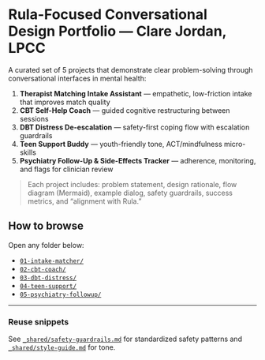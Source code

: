 # Rula-Focused Conversational Design Portfolio — Clare Jordan, LPCC

A curated set of 5 projects that demonstrate clear problem-solving through conversational interfaces in mental health:
1. **Therapist Matching Intake Assistant** — empathetic, low-friction intake that improves match quality  
2. **CBT Self-Help Coach** — guided cognitive restructuring between sessions  
3. **DBT Distress De-escalation** — safety-first coping flow with escalation guardrails  
4. **Teen Support Buddy** — youth-friendly tone, ACT/mindfulness micro-skills  
5. **Psychiatry Follow-Up & Side-Effects Tracker** — adherence, monitoring, and flags for clinician review

> Each project includes: problem statement, design rationale, flow diagram (Mermaid), example dialog, safety guardrails, success metrics, and “alignment with Rula.”

## How to browse
Open any folder below:
- [`01-intake-matcher/`](./01-intake-matcher/README.md)
- [`02-cbt-coach/`](./02-cbt-coach/README.md)
- [`03-dbt-distress/`](./03-dbt-distress/README.md)
- [`04-teen-support/`](./04-teen-support/README.md)
- [`05-psychiatry-followup/`](./05-psychiatry-followup/README.md)

---

### Reuse snippets
See [`_shared/safety-guardrails.md`](./_shared/safety-guardrails.md) for standardized safety patterns and [`_shared/style-guide.md`](./_shared/style-guide.md) for tone.